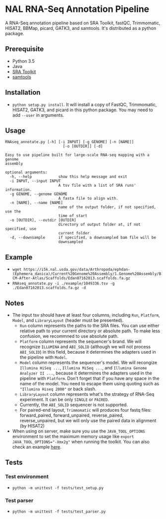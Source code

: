 # NAL RNA-Seq Annotation Pipeline

A RNA-Seq annotation pipeline based on SRA Toolkit, fastQC, Trimmomatic, HISAT2, BBMap, picard, GATK3, and samtools. It's distributed as a python package.

## Prerequisite

- Python 3.5
- Java
- [SRA Toolkit](https://github.com/ncbi/sra-tools)
- [samtools](https://github.com/samtools/samtools)

## Installation

- `python setup.py install`. It will install a copy of FastQC, Trimmomatic, HISAT2, GATK3, and picard in this python package. You may need to add `--user` in arguments.

## Usage

``` shell
RNAseq_annotate.py [-h] [-i INPUT] [-g GENOME] [-n [NAME]]
                          [-o [OUTDIR]] [-d]

Easy to use pipeline built for large-scale RNA-seq mapping with a genome
assembly

optional arguments:
  -h, --help            show this help message and exit
  -i INPUT, --input INPUT
                        A tsv file with a list of SRA runs' information.
  -g GENOME, --genome GENOME
                        A fasta file to align with.
  -n [NAME], --name [NAME]
                        name of the output folder, if not specified, use the
                        time of start
  -o [OUTDIR], --outdir [OUTDIR]
                        directory of output folder at, if not specified, use
                        current folder
  -d, --downsample      if specified, a downsampled bam file will be
                        downsampled
```

## Example

- `wget https://i5k.nal.usda.gov/data/Arthropoda/ephdan-(Ephemera_danica)/Current%20Genome%20Assembly/1.Genome%20Assembly/BCM-After-Atlas/Scaffolds/Edan07162013.scaffolds.fa.gz`
- `RNAseq_annotate.py -i ./example/1049336.tsv -g ./Edan07162013.scaffolds.fa.gz -d`

## Notes

- The input tsv should have at least four columns, including `Run`, `Platform`, `Model`, and `LibraryLayout` (header must be presented).
  - `Run` column represents the paths to the SRA files. You can use either relative path to your current directory or absolute path. To make less confusion, we recommned to use absolute path.
  - `Platform` column represents the sequencer's brand. We will recognize `ILLUMINA` and `ABI_SOLID` (although we will not process `ABI_SOLID`) in this field, because it determines the adapters used in the pipeline with `Model`.
  - `Model` column represents the sequencer's model. We will recongize `Illumina HiSeq ...`, `Illumina MiSeq ...`, and `Illumina Genome Analyzer II ...`, because it determines the adapters used in the pipeline with `Platform`. Don't forget that if you have any space in the name of the model. You need to escape them using quoting such as `"Illumina Hiseq 2000"` or back slash. 
  - `LibraryLayout` column represents what's the strategy of RNA-Seq experiment. It can be only `SINGLE` or `PAIRED`.
  - Currently, the `ABI_SOLID` sequencer is not supported.
  - For paired-end layout, `Trimmomatic` will produces four fastq files: forward\_paired, forward\_unpaired, reverse\_paired, reverse\_unpaired, but we will only use the paired data in alignment (by HISAT2)
- When using on server, make sure you use the `JAVA_TOOL_OPTIONS` environment to set the maximum memory usage like `export JAVA_TOOL_OPTIONS="-Xmx2g"` when running the toolkit. You can also check an example [here](example/example_script.sh).

## Tests

### Test environment

- `python -m unittest -f tests/test_setup.py`

### Test parser

- `python -m unittest -f tests/test_parser.py`

